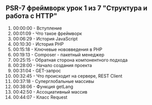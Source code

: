 ## PSR-7 фреймворк урок 1 из 7 "Структура и работа с HTTP"

01. 00:00:00 - Вступление
02. 00:01:09 - Что такое фреймворк
03. 00:06:29 - История JavaScript
04. 00:10:30 - История PHP
05. 00:15:18 - Ключевые нововведения в PHP
06. 00:19:13 - Composer - пакетный менеджер
07. 00:25:15 - Обратная сторона компонентного подхода
08. 00:28:00 - Начало создания проекта
09. 00:31:04 - GET-запрос
10. 00:32:45 - Что происходит на сервере, REST Client
11. 00:37:18 - Cуперглобальные массивы
12. 00:38:06 - Функция getLang
13. 00:42:50 - Ассоциативный массив
14. 00:44:07 - Класс Request
